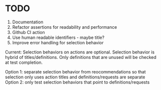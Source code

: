 # TODO

1. Documentation
2. Refactor assertions for readability and performance
3. Github CI action
4. Use human readable identifiers - maybe title?
5. Improve error handling for selection behavior

  Current: Selection behaviors on actions are optional. Selection behavior is hybrid of titles/definitions. Only definitions that are unused will be checked at test completion.

  Option 1: separate selection behavior from reocommendations so that selection only uses action titles and definitions/requests are separate
  Option 2: only test selection behaviors that point to definitions/requests
